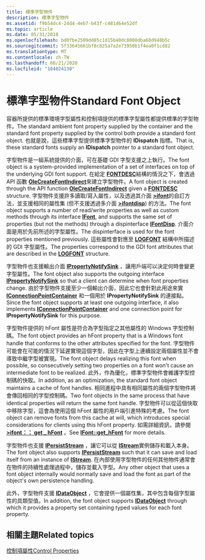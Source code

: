 ```yaml
---
title: 標準字型物件
description: 標準字型物件
ms.assetid: f9b54dc4-24d4-4eb7-b43f-c481d64e52df
ms.topic: article
ms.date: 05/31/2018
ms.openlocfilehash: bd0fbe2509dd85c1d15b40dc8008dba60d948b5c
ms.sourcegitcommit: 5f33645661bf8c825a7a2e73950b1f4ea0f1cd82
ms.translationtype: MT
ms.contentlocale: zh-TW
ms.lasthandoff: 08/21/2020
ms.locfileid: "104024130"
---
```

# <a name="standard-font-object"></a><span data-ttu-id="855c1-103">標準字型物件</span><span class="sxs-lookup"><span data-stu-id="855c1-103">Standard Font Object</span></span>

<span data-ttu-id="855c1-104">容器所提供的標準環境字型屬性和控制項提供的標準字型屬性都提供標準的字型物件。</span><span class="sxs-lookup"><span data-stu-id="855c1-104">The standard ambient font property supplied by the container and the standard font property supplied by the control both provide a standard font object.</span></span> <span data-ttu-id="855c1-105">也就是說，這些標準字型提供標準字型物件的 **IDispatch** 指標。</span><span class="sxs-lookup"><span data-stu-id="855c1-105">That is, these standard fonts supply an **IDispatch** pointer to a standard font object.</span></span>

<span data-ttu-id="855c1-106">字型物件是一組系統提供的介面，可在基礎 GDI 字型支援之上執行。</span><span class="sxs-lookup"><span data-stu-id="855c1-106">The font object is a system-provided implementation of a set of interfaces on top of the underlying GDI font support.</span></span> <span data-ttu-id="855c1-107">在給定 [**FONTDESC**](/windows/win32/api/olectl/ns-olectl-fontdesc)結構的情況之下，會透過 API 函數 [**OleCreateFontIndirect**](/windows/desktop/api/OleCtl/nf-olectl-olecreatefontindirect)來建立字型物件。</span><span class="sxs-lookup"><span data-stu-id="855c1-107">A font object is created through the API function [**OleCreateFontIndirect**](/windows/desktop/api/OleCtl/nf-olectl-olecreatefontindirect) given a [**FONTDESC**](/windows/win32/api/olectl/ns-olectl-fontdesc) structure.</span></span> <span data-ttu-id="855c1-108">字型物件支援許多讀取/寫入屬性，以及透過其介面 [**>ifont**](/windows/desktop/api/OCIdl/nn-ocidl-ifont)的自訂方法，並支援相同的屬性集 (但不支援透過多介面 [**>ifontdisp**](/windows/win32/api/ocidl/nn-ocidl-ifontdisp)) 的方法。</span><span class="sxs-lookup"><span data-stu-id="855c1-108">The font object supports a number of read/write properties as well as custom methods through its interface [**IFont**](/windows/desktop/api/OCIdl/nn-ocidl-ifont), and supports the same set of properties (but not the methods) through a dispinterface [**IFontDisp**](/windows/win32/api/ocidl/nn-ocidl-ifontdisp).</span></span> <span data-ttu-id="855c1-109">介面介面是用於先前所述的字型屬性。</span><span class="sxs-lookup"><span data-stu-id="855c1-109">The dispinterface is used for the font properties mentioned previously.</span></span> <span data-ttu-id="855c1-110">這些屬性會對應至 [**LOGFONT**](/windows/win32/api/dimm/ns-dimm-logfonta) 結構中所描述的 GDI 字型屬性。</span><span class="sxs-lookup"><span data-stu-id="855c1-110">The properties correspond to the GDI font attributes that are described in the [**LOGFONT**](/windows/win32/api/dimm/ns-dimm-logfonta) structure.</span></span>

<span data-ttu-id="855c1-111">字型物件也支援輸出介面 [**IPropertyNotifySink**](/windows/desktop/api/OCIdl/nn-ocidl-ipropertynotifysink) ，讓用戶端可以決定何時會變更字型屬性。</span><span class="sxs-lookup"><span data-stu-id="855c1-111">The font object also supports the outgoing interface [**IPropertyNotifySink**](/windows/desktop/api/OCIdl/nn-ocidl-ipropertynotifysink) so that a client can determine when font properties change.</span></span> <span data-ttu-id="855c1-112">由於字型物件支援至少一個輸出介面，因此它也會針對此用途來實 [**IConnectionPointContainer**](/windows/desktop/api/OCIdl/nn-ocidl-iconnectionpointcontainer) 和一個用於 **IPropertyNotifySink** 的連接點。</span><span class="sxs-lookup"><span data-stu-id="855c1-112">Since the font object supports at least one outgoing interface, it also implements [**IConnectionPointContainer**](/windows/desktop/api/OCIdl/nn-ocidl-iconnectionpointcontainer) and one connection point for **IPropertyNotifySink** for this purpose.</span></span>

<span data-ttu-id="855c1-113">字型物件提供的 hFont 屬性是符合為字型指定之其他屬性的 Windows 字型控制碼。</span><span class="sxs-lookup"><span data-stu-id="855c1-113">The font object provides an hFont property that is a Windows font handle that conforms to the other attributes specified for the font.</span></span> <span data-ttu-id="855c1-114">字型物件可能會在可能的情況下延遲實現這個字型，因此在字型上連續設定兩個屬性並不會導致中繼字型被實現。</span><span class="sxs-lookup"><span data-stu-id="855c1-114">The font object delays realizing this font when possible, so consecutively setting two properties on a font won't cause an intermediate font to be realized.</span></span> <span data-ttu-id="855c1-115">此外，作為優化，標準字型物件會維護字型控制碼的快取。</span><span class="sxs-lookup"><span data-stu-id="855c1-115">In addition, as an optimization, the standard font object maintains a cache of font handles.</span></span> <span data-ttu-id="855c1-116">相同進程中具有相同屬性的兩個字型物件將會傳回相同的字型控制碼。</span><span class="sxs-lookup"><span data-stu-id="855c1-116">Two font objects in the same process that have identical properties will return the same font handle.</span></span> <span data-ttu-id="855c1-117">字型物件可以從這個快取中移除字型，這會為使用這個 hFont 屬性的用戶端引進特殊的考慮。</span><span class="sxs-lookup"><span data-stu-id="855c1-117">The font object can remove fonts from this cache at will, which introduces special considerations for clients using this hFont property.</span></span> <span data-ttu-id="855c1-118">如需詳細資訊，請參閱 [**>ifont：： get \_ hFont**](/windows/desktop/api/OCIdl/nf-ocidl-ifont-get_hfont) 。</span><span class="sxs-lookup"><span data-stu-id="855c1-118">See [**IFont::get\_hFont**](/windows/desktop/api/OCIdl/nf-ocidl-ifont-get_hfont) for more details.</span></span>

<span data-ttu-id="855c1-119">字型物件也支援 [**IPersistStream**](/windows/desktop/api/ObjIdl/nn-objidl-ipersiststream) ，讓它可以從 [**IStream**](/windows/desktop/api/objidl/nn-objidl-istream)實例儲存和載入本身。</span><span class="sxs-lookup"><span data-stu-id="855c1-119">The font object also supports [**IPersistStream**](/windows/desktop/api/ObjIdl/nn-objidl-ipersiststream) such that it can save and load itself from an instance of [**IStream**](/windows/desktop/api/objidl/nn-objidl-istream).</span></span> <span data-ttu-id="855c1-120">在內部使用字型物件的任何其他物件通常會在物件的持續性處理過程中，儲存並載入字型。</span><span class="sxs-lookup"><span data-stu-id="855c1-120">Any other object that uses a font object internally would normally save and load the font as part of the object's own persistence handling.</span></span>

<span data-ttu-id="855c1-121">此外，字型物件支援 [**IDataObject**](/windows/desktop/api/ObjIdl/nn-objidl-idataobject) ，它會提供一個屬性集，其中包含每個字型屬性的具類型值。</span><span class="sxs-lookup"><span data-stu-id="855c1-121">In addition, the font object supports [**IDataObject**](/windows/desktop/api/ObjIdl/nn-objidl-idataobject) through which it provides a property set containing typed values for each font property.</span></span>

## <a name="related-topics"></a><span data-ttu-id="855c1-122">相關主題</span><span class="sxs-lookup"><span data-stu-id="855c1-122">Related topics</span></span>

<dl> <dt>

[<span data-ttu-id="855c1-123">控制項屬性</span><span class="sxs-lookup"><span data-stu-id="855c1-123">Control Properties</span></span>](control-properties.md)
</dt> </dl>

 

 